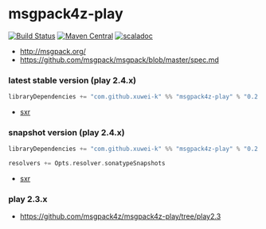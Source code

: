 # msgpack4z-play

[![Build Status](https://secure.travis-ci.org/msgpack4z/msgpack4z-play.png?branch=master)](http://travis-ci.org/msgpack4z/msgpack4z-play)
[![Maven Central](https://maven-badges.herokuapp.com/maven-central/com.github.xuwei-k/msgpack4z-play_2.11/badge.svg)](https://maven-badges.herokuapp.com/maven-central/com.github.xuwei-k/msgpack4z-play_2.11)
[![scaladoc](http://javadoc-badge.appspot.com/com.github.xuwei-k/msgpack4z-play_2.11.svg?label=scaladoc)](http://javadoc-badge.appspot.com/com.github.xuwei-k/msgpack4z-play_2.11)

- <http://msgpack.org/>
- <https://github.com/msgpack/msgpack/blob/master/spec.md>


### latest stable version (play 2.4.x)

```scala
libraryDependencies += "com.github.xuwei-k" %% "msgpack4z-play" % "0.2.1"
```

- [sxr](https://oss.sonatype.org/service/local/repositories/releases/archive/com/github/xuwei-k/msgpack4z-play_2.11/0.2.1/msgpack4z-play_2.11-0.2.1-sxr.jar/!/index.html)

### snapshot version (play 2.4.x)

```scala
libraryDependencies += "com.github.xuwei-k" %% "msgpack4z-play" % "0.2.1-SNAPSHOT"

resolvers += Opts.resolver.sonatypeSnapshots
```

- [sxr](https://oss.sonatype.org/service/local/repositories/snapshots/archive/com/github/xuwei-k/msgpack4z-play_2.11/0.2.1-SNAPSHOT/msgpack4z-play_2.11-0.2.1-SNAPSHOT-sxr.jar/!/index.html)


### play 2.3.x

- <https://github.com/msgpack4z/msgpack4z-play/tree/play2.3>
